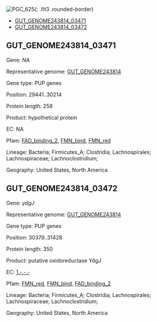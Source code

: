 ![PGC_625](../static/images/Clusters_figure/PGC_625.jpg){: .fit3 .rounded-border}

<ul id="myTab" class="nav nav-tabs">
  <li class="active">
        <a href="#tab1" data-toggle="tab">GUT_GENOME243814_03471</a>
  </li>
<li><a href="#tab2" data-toggle="tab">GUT_GENOME243814_03472</a></li>
</ul>

<div id="myTabContent" class="tab-content">
  <div class="tab-pane fade in active" id="tab1">

<h2 id="GUT_GENOME243814_03471">GUT_GENOME243814_03471</h2>
<p>Gene: <em>NA</em>
<p>Representative genome: <a href="https://www.ebi.ac.uk/metagenomics/genomes/MGYG-HGUT-03769">GUT_GENOME243814</a></p>
<p>Gene type: PUP genes</p>
<p>Position: 29441..30214</p>
<p>Protein length: 258</p>
<p>Product: hypothetical protein</p>
<p>EC: NA</p>
<p>Pfam: <a href="http://pfam.xfam.org/family/FAD_binding_2">FAD_binding_2</a>, <a href="http://pfam.xfam.org/family/FMN_bind">FMN_bind</a>, <a href="http://pfam.xfam.org/family/FMN_red">FMN_red</a></p>
<p>Lineage: Bacteria; Firmicutes_A; Clostridia; Lachnospirales; Lachnospiraceae; Lachnoclostridium; </p>
<p>Geography: United States, North America</p>
  </div>

  <div class="tab-pane fade" id="tab2">

<h2 id="GUT_GENOME243814_03472">GUT_GENOME243814_03472</h2>
<p>Gene: <em>ydgJ</em></p>
<p>Representative genome: <a href="https://www.ebi.ac.uk/metagenomics/genomes/MGYG-HGUT-03769">GUT_GENOME243814</a></p>
<p>Gene type: PUP genes</p>
<p>Position: 30379..31428</p>
<p>Protein length: 350</p>
<p>Product: putative oxidoreductase YdgJ</p>
<p>EC: <a href="https://www.brenda-enzymes.org/enzyme.php?ecno=1.-.-.-">1.-.-.-</a></p>
<p>Pfam: <a href="http://pfam.xfam.org/family/FMN_red">FMN_red</a>, <a href="http://pfam.xfam.org/family/FMN_bind">FMN_bind</a>, <a href="http://pfam.xfam.org/family/FAD_binding_2">FAD_binding_2</a></p>
<p>Lineage: Bacteria; Firmicutes_A; Clostridia; Lachnospirales; Lachnospiraceae; Lachnoclostridium; </p>
<p>Geography: United States, North America</p>

  </div>
</div>
